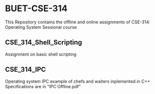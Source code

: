# BUET-CSE-314
This Repository contains the offline and online assignments of CSE-314: Operating System Sessional course

## CSE_314_Shell_Scripting
Assignment on basic shell scripting

## CSE_314_IPC
Operating system IPC example of chefs and waiters inplemented in C++  
Specifications are in "IPC Offline.pdf" 


